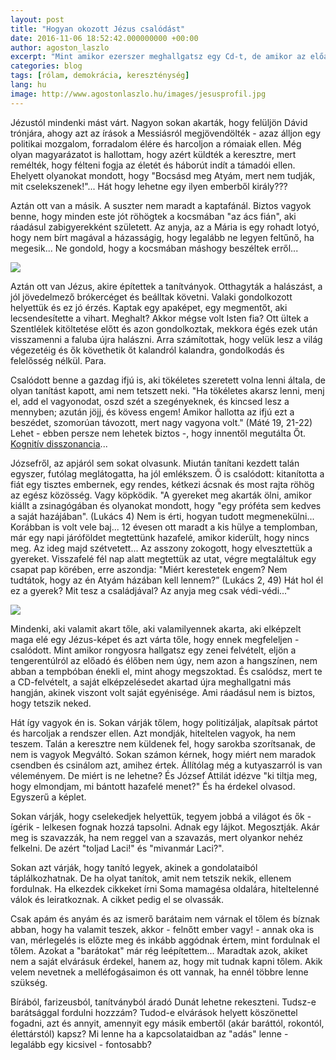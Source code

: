 ```yaml
---
layout: post
title: "Hogyan okozott Jézus csalódást"
date: 2016-11-06 18:52:42.000000000 +00:00
author: agoston_laszlo
excerpt: "Mint amikor ezerszer meghallgatsz egy Cd-t, de amikor az előadót élőben hallod, ő nem úgy, nem azon a hangszínen, nem abban a tempbóban énekli el, mint ahogy megszoktad. És csalódsz, mert te a CD-felvételt, a saját elképzelésedet akartad újra meghallgatni élőben."
categories: blog
tags: [rólam, demokrácia, kereszténység]
lang: hu
image: http://www.agostonlaszlo.hu/images/jesusprofil.jpg
---
```

Jézustól mindenki mást várt. Nagyon sokan akarták, hogy felüljön Dávid trónjára, ahogy azt az írások a Messiásról megjövendölték - azaz álljon egy politikai mozgalom, forradalom élére és harcoljon a rómaiak ellen. Még olyan magyarázatot is hallottam, hogy azért küldték a keresztre, mert remélték, hogy félteni fogja az életét és háborút indít a támadói ellen. Ehelyett olyanokat mondott, hogy "Bocsásd meg Atyám, mert nem tudják, mit cselekszenek!"... Hát hogy lehetne egy ilyen emberből király???

Aztán ott van a másik. A suszter nem maradt a kaptafánál. Biztos vagyok benne, hogy minden este jót röhögtek a kocsmában "az ács fián", aki ráadásul zabigyerekként született. Az anyja, az a Mária is egy rohadt lotyó, hogy nem bírt magával a házasságig, hogy legalább ne legyen feltűnő, ha megesik... Ne gondold, hogy a  kocsmában máshogy beszéltek erről...

![](http://www.agostonlaszlo.hu/images/jesusprofil.jpg)

Aztán ott van Jézus, akire építettek a tanítványok. Otthagyták a halászást, a jól jövedelmező brókercéget és beálltak követni. Valaki gondolkozott helyettük és ez jó érzés. Kaptak egy apaképet, egy megmentőt, aki lecsendesítette a vihart. Meghalt? Akkor mégse volt Isten fia? Ott ültek a Szentlélek kitöltetése előtt és azon gondolkoztak, mekkora égés ezek után visszamenni a faluba újra halászni. Arra számítottak, hogy velük lesz a világ végezetéig és ők követhetik őt kalandról kalandra, gondolkodás és felelősség nélkül. Para.

Csalódott benne a gazdag ifjú is, aki tökéletes szeretett volna lenni általa, de olyan tanítást kapott, ami nem tetszett neki. "Ha tökéletes akarsz lenni, menj el, add el vagyonodat, oszd szét a szegényeknek, és kincsed lesz a mennyben; azután jöjj, és kövess engem! Amikor hallotta az ifjú ezt a beszédet, szomorúan távozott, mert nagy vagyona volt." (Máté 19, 21-22) Lehet - ebben persze nem lehetek biztos -, hogy innentől megutálta Őt. [Kognitív disszonancia](https://hu.wikipedia.org/wiki/Kognit%C3%ADv_disszonancia)... 

Józsefről, az apjáról sem sokat olvasunk. Miután tanítani kezdett talán egyszer, futólag meglátogatta, ha jól emlékszem. Ő is csalódott: kitanította a fiát egy tisztes embernek, egy rendes, kétkezi ácsnak és most rajta röhög az egész közösség. Vagy köpködik. "A gyereket meg akarták ölni, amikor kiállt a zsinagógában és olyanokat mondott, hogy "egy próféta sem kedves a saját hazájában". (Lukács 4) Nem is érti, hogyan tudott megmenekülni... Korábban is volt vele baj... 12 évesen ott maradt a kis hülye a templomban, már egy napi járóföldet megtettünk hazafelé, amikor kiderült, hogy nincs meg. Az ideg majd szétvetett... Az asszony zokogott, hogy elvesztettük a gyereket. Visszafelé fél nap alatt megtettük az utat, végre megtaláltuk egy csapat pap körében, erre aszondja: "Miért kerestetek engem? Nem tudtátok, hogy az én Atyám házában kell lennem?” (Lukács 2, 49) Hát hol él ez a gyerek? Mit tesz a családjával? Az anyja meg csak védi-védi..." 

![](http://www.agostonlaszlo.hu/images/utolsovacsora.jpg)

Mindenki, aki valamit akart tőle, aki valamilyennek akarta, aki elképzelt maga elé egy Jézus-képet és azt várta tőle, hogy ennek megfeleljen - csalódott. Mint amikor rongyosra hallgatsz egy zenei felvételt, eljön a tengerentúlról az előadó és élőben nem úgy, nem azon a hangszínen, nem abban a tempbóban énekli el, mint ahogy megszoktad. És csalódsz, mert te a CD-felvételt, a saját elképzelésedet akartad újra meghallgatni más hangján, akinek viszont volt saját egyénisége. Ami ráadásul nem is biztos, hogy tetszik neked.

Hát így vagyok én is. Sokan várják tőlem, hogy politizáljak, alapítsak pártot és harcoljak a rendszer ellen. Azt mondják, hiteltelen vagyok, ha nem teszem. Talán a keresztre nem küldenek fel, hogy sarokba szorítsanak, de nem is vagyok Megváltó. Sokan számon kérnek, hogy miért nem maradok csendben és csinálom azt, amihez értek. Állítólag még a kutyaszarról is van véleményem. De miért is ne lehetne? És József Attilát idézve "ki tiltja meg, hogy elmondjam, mi bántott hazafelé menet?" És ha érdekel olvasod. Egyszerű a képlet.

<div class="fb-video" data-href="https://www.facebook.com/agostonlaszloartist/videos/908980235872742/"  
  data-allowfullscreen="true" data-width="500"></div>

Sokan várják, hogy cselekedjek helyettük, tegyem jobbá a világot és ők - ígérik - lelkesen fognak hozzá tapsolni. Adnak egy lájkot. Megosztják. Akár meg is szavazzák, ha nem reggel van a szavazás, mert olyankor nehéz felkelni. De azért "toljad Laci!" és "mivanmár Laci?".

Sokan azt várják, hogy tanító legyek, akinek a gondolataiból táplálkozhatnak. De ha olyat tanítok, amit nem tetszik nekik, ellenem fordulnak. Ha elkezdek cikkeket írni Soma mamagésa oldalára, hiteltelenné válok és leiratkoznak. A cikket pedig el se olvassák.

Csak apám és anyám és az ismerő barátaim nem várnak el tőlem és bíznak abban, hogy ha valamit teszek, akkor - felnőtt ember vagy! - annak oka is van, mérlegelés is előzte meg és inkább aggódnak értem, mint fordulnak el tőlem. Azokat a "barátokat" már rég leépítettem... Maradtak azok, akiket nem a saját elvárásuk érdekel, hanem az, hogy mit tudnak kapni tőlem. Akik velem nevetnek a melléfogásaimon és ott vannak, ha ennél többre lenne szükség.

Bírából, farizeusból, tanítványból áradó Dunát lehetne rekeszteni. Tudsz-e barátsággal fordulni hozzzám? Tudod-e elvárások helyett köszönettel fogadni, azt és annyit, amennyit egy másik embertől (akár baráttól, rokontól, élettárstól) kapsz? Mi lenne ha a kapcsolataidban az "adás" lenne - legalább egy kicsivel - fontosabb?

